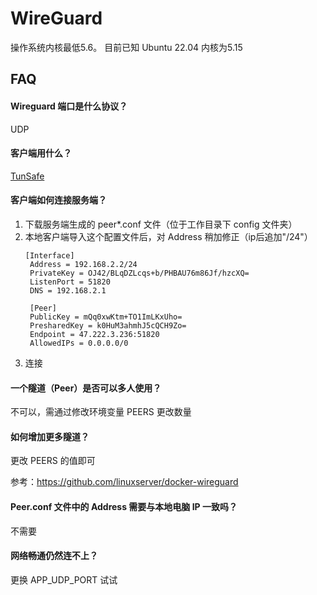 # WireGuard

操作系统内核最低5.6。 目前已知 Ubuntu 22.04 内核为5.15

## FAQ

#### Wireguard 端口是什么协议？

UDP

#### 客户端用什么？

[TunSafe](https://tunsafe.com/)

#### 客户端如何连接服务端？

1. 下载服务端生成的 peer*.conf 文件（位于工作目录下 config 文件夹）
2. 本地客户端导入这个配置文件后，对 Address 稍加修正（ip后追加"/24"）
   ```
   [Interface]
    Address = 192.168.2.2/24
    PrivateKey = OJ42/BLqDZLcqs+b/PHBAU76m86Jf/hzcXQ=
    ListenPort = 51820
    DNS = 192.168.2.1

    [Peer]
    PublicKey = mQq0xwKtm+TO1ImLKxUho=
    PresharedKey = k0HuM3ahmhJ5cQCH9Zo=
    Endpoint = 47.222.3.236:51820
    AllowedIPs = 0.0.0.0/0
   ```
 3. 连接

#### 一个隧道（Peer）是否可以多人使用？

不可以，需通过修改环境变量 PEERS 更改数量

#### 如何增加更多隧道？

更改 PEERS 的值即可

参考：https://github.com/linuxserver/docker-wireguard

#### Peer.conf 文件中的 Address 需要与本地电脑 IP 一致吗？

不需要

#### 网络畅通仍然连不上？

更换 APP_UDP_PORT 试试
